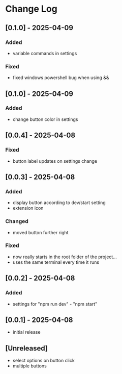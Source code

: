 # Change Log

## [0.1.0] - 2025-04-09

### Added

- variable commands in settings

### Fixed

- fixed windows powershell bug when using &&

## [0.1.0] - 2025-04-09

### Added

- change button color in settings

## [0.0.4] - 2025-04-08

### Fixed

- button label updates on settings change

## [0.0.3] - 2025-04-08

### Added

- display button according to dev/start setting
- extension icon

### Changed

- moved button further right

### Fixed

- now really starts in the root folder of the project...
- uses the same terminal every time it runs

## [0.0.2] - 2025-04-08

### Added

- settings for "npm run dev" - "npm start"

## [0.0.1] - 2025-04-08

- initial release

## [Unreleased]

- select options on button click
- multiple buttons
